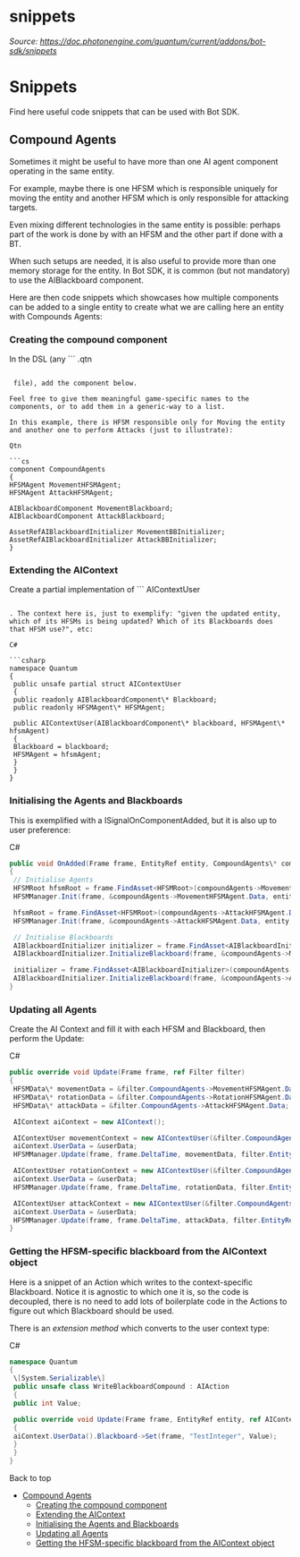 # snippets

_Source: https://doc.photonengine.com/quantum/current/addons/bot-sdk/snippets_

# Snippets

Find here useful code snippets that can be used with Bot SDK.

## Compound Agents

Sometimes it might be useful to have more than one AI agent component operating in the same entity.

For example, maybe there is one HFSM which is responsible uniquely for moving the entity and another HFSM which is only responsible for attacking targets.

Even mixing different technologies in the same entity is possible: perhaps part of the work is done by with an HFSM and the other part if done with a BT.

When such setups are needed, it is also useful to provide more than one memory storage for the entity. In Bot SDK, it is common (but not mandatory) to use the AIBlackboard component.

Here are then code snippets which showcases how multiple components can be added to a single entity to create what we are calling here an entity with Compounds Agents:

### Creating the compound component

In the DSL (any ```
.qtn
```

 file), add the component below.

Feel free to give them meaningful game-specific names to the components, or to add them in a generic-way to a list.

In this example, there is HFSM responsible only for Moving the entity and another one to perform Attacks (just to illustrate):

Qtn

```cs
component CompoundAgents
{
HFSMAgent MovementHFSMAgent;
HFSMAgent AttackHFSMAgent;

AIBlackboardComponent MovementBlackboard;
AIBlackboardComponent AttackBlackboard;

AssetRefAIBlackboardInitializer MovementBBInitializer;
AssetRefAIBlackboardInitializer AttackBBInitializer;
}

```

### Extending the AIContext

Create a partial implementation of ```
AIContextUser
```

. The context here is, just to exemplify: "given the updated entity, which of its HFSMs is being updated? Which of its Blackboards does that HFSM use?", etc:

C#

```csharp
namespace Quantum
{
 public unsafe partial struct AIContextUser
 {
 public readonly AIBlackboardComponent\* Blackboard;
 public readonly HFSMAgent\* HFSMAgent;

 public AIContextUser(AIBlackboardComponent\* blackboard, HFSMAgent\* hfsmAgent)
 {
 Blackboard = blackboard;
 HFSMAgent = hfsmAgent;
 }
 }
}

```

### Initialising the Agents and Blackboards

This is exemplified with a ISignalOnComponentAdded, but it is also up to user preference:

C#

```csharp
public void OnAdded(Frame frame, EntityRef entity, CompoundAgents\* compoundAgents)
{
 // Initialise Agents
 HFSMRoot hfsmRoot = frame.FindAsset<HFSMRoot>(compoundAgents->MovementHFSMAgent.Data.Root.Id);
 HFSMManager.Init(frame, &compoundAgents->MovementHFSMAgent.Data, entity, hfsmRoot);

 hfsmRoot = frame.FindAsset<HFSMRoot>(compoundAgents->AttackHFSMAgent.Data.Root.Id);
 HFSMManager.Init(frame, &compoundAgents->AttackHFSMAgent.Data, entity, hfsmRoot);

 // Initialise Blackboards
 AIBlackboardInitializer initializer = frame.FindAsset<AIBlackboardInitializer>(compoundAgents->MovementBBInitializer.Id);
 AIBlackboardInitializer.InitializeBlackboard(frame, &compoundAgents->MovementBlackboard, initializer);

 initializer = frame.FindAsset<AIBlackboardInitializer>(compoundAgents->AttackBBInitializer.Id);
 AIBlackboardInitializer.InitializeBlackboard(frame, &compoundAgents->AttackBlackboard, initializer);
}

```

### Updating all Agents

Create the AI Context and fill it with each HFSM and Blackboard, then perform the Update:

C#

```csharp
public override void Update(Frame frame, ref Filter filter)
{
 HFSMData\* movementData = &filter.CompoundAgents->MovementHFSMAgent.Data;
 HFSMData\* rotationData = &filter.CompoundAgents->RotationHFSMAgent.Data;
 HFSMData\* attackData = &filter.CompoundAgents->AttackHFSMAgent.Data;

 AIContext aiContext = new AIContext();

 AIContextUser movementContext = new AIContextUser(&filter.CompoundAgents->MovementHFSMAgent, &filter.CompoundAgents->MovementBlackboard);
 aiContext.UserData = &userData;
 HFSMManager.Update(frame, frame.DeltaTime, movementData, filter.EntityRef, ref aiContext);

 AIContextUser rotationContext = new AIContextUser(&filter.CompoundAgents->RotationHFSMAgent, &filter.CompoundAgents->RotationBlackboard);
 aiContext.UserData = &userData;
 HFSMManager.Update(frame, frame.DeltaTime, rotationData, filter.EntityRef, ref aiContext);

 AIContextUser attackContext = new AIContextUser(&filter.CompoundAgents->AttackHFSMAgent, &filter.CompoundAgents->AttackBlackboard);
 aiContext.UserData = &userData;
 HFSMManager.Update(frame, frame.DeltaTime, attackData, filter.EntityRef, ref aiContext);
}

```

### Getting the HFSM-specific blackboard from the AIContext object

Here is a snippet of an Action which writes to the context-specific Blackboard. Notice it is agnostic to which one it is, so the code is decoupled, there is no need to add lots of boilerplate code in the Actions to figure out which Blackboard should be used.

There is an _extension method_ which converts to the user context type:

C#

```csharp
namespace Quantum
{
 \[System.Serializable\]
 public unsafe class WriteBlackboardCompound : AIAction
 {
 public int Value;

 public override void Update(Frame frame, EntityRef entity, ref AIContext aiContext)
 {
 aiContext.UserData().Blackboard->Set(frame, "TestInteger", Value);
 }
 }
}

```

Back to top

- [Compound Agents](#compound-agents)
  - [Creating the compound component](#creating-the-compound-component)
  - [Extending the AIContext](#extending-the-aicontext)
  - [Initialising the Agents and Blackboards](#initialising-the-agents-and-blackboards)
  - [Updating all Agents](#updating-all-agents)
  - [Getting the HFSM-specific blackboard from the AIContext object](#getting-the-hfsm-specific-blackboard-from-the-aicontext-object)
